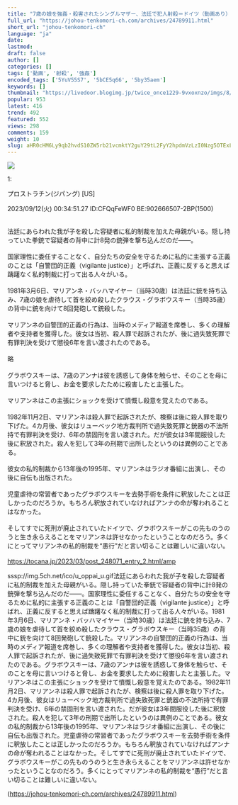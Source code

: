 ```yaml
---
title: "7歳の娘を強姦・殺害されたシングルマザー、法廷で犯人射殺＝ドイツ（動画あり） : 情報てんこもりチャンネル"
full_url: "https://johou-tenkomori-ch.com/archives/24789911.html"
short_url: "johou-tenkomori-ch"
language: "ja"
date: 
lastmod: 
draft: false
author: []
categories: []
tags: ['動画', '射殺', '強姦']
encoded_tags: ['5YuV55S7', '5bCE5q66', '5by35aem']
keywords: []
thumbnail: "https://livedoor.blogimg.jp/twice_once1229-9vxoxnzo/imgs/8/3/8325d221.jpg"
popular: 953
latest: 416
trend: 492
featured: 552
views: 298
comments: 159
weight: 10
slug: aHR0cHM6Ly9qb2hvdS10ZW5rb21vcmktY2guY29tL2FyY2hpdmVzLzI0Nzg5OTExLmh0bWw=
---
```


![](https://livedoor.blogimg.jp/twice_once1229-9vxoxnzo/imgs/8/3/8325d221.jpg)

<div><p class='t_h'>1: <p>プロストラチン(ジパング) [US]</p> <p> 2023/09/12(火) 00:34:51.27 ID:CFQqFeWF0 BE:902666507-2BP(1500)</p></p><br> 法廷にあらわれた我が子を殺した容疑者に私的制裁を加えた母親がいる。隠し持っていた拳銃で容疑者の背中に計8発の銃弾を撃ち込んだのだ――。 <br> <br> 国家理性に委任することなく、自分たちの安全を守るために私的に主張する正義のことは「自警団的正義（vigilante justice）」と呼ばれ、正義に反すると思えば躊躇なく私的制裁に打って出る人々がいる。 <br> <br> 1981年3月6日、マリアンネ・バッハマイヤー（当時30歳）は法廷に銃を持ち込み、7歳の娘を虐待して首を絞め殺したクラウス・グラボウスキー（当時35歳）の背中に銃を向けて8回発砲して銃殺した。 <br> <br> マリアンネの自警団的正義の行為は、当時のメディア報道を席巻し、多くの理解者や支持者を獲得した。彼女は当初、殺人罪で起訴されたが、後に過失致死罪で有罪判決を受けて懲役6年を言い渡されたのである。 <br> <br> 略 <br> <br> グラボウスキーは、7歳のアンナは彼を誘惑して身体を触らせ、そのことを母に言いつけると脅し、お金を要求したために殺害したと主張した。 <br> <br> マリアンネはこの主張にショックを受けて憤慨し殺意を覚えたのである。 <br> <br> 1982年11月2日、マリアンネは殺人罪で起訴されたが、検察は後に殺人罪を取り下げた。4カ月後、彼女はリューベック地方裁判所で過失致死罪と銃器の不法所持で有罪判決を受け、6年の禁固刑を言い渡された。だが彼女は3年間服役した後に釈放された。殺人を犯して3年の刑期で出所したというのは異例のことである。 <br> <br> 彼女の私的制裁から13年後の1995年、マリアンネはラジオ番組に出演し、その後に自伝も出版された。 <br> <br> 児童虐待の常習者であったグラボウスキーを去勢手術を条件に釈放したことは正しかったのだろうか。もちろん釈放されていなければアンナの命が奪われることはなかった。 <br> <br> そしてすでに死刑が廃止されていたドイツで、グラボウスキーがこの先ものうのうと生き永らえることをマリアンネは許せなかったということなのだろう。多くにとってマリアンネの私的制裁を“愚行”だと言い切ることは難しいに違いない。 <br> <br> <a href='https://tocana.jp/2023/03/post_248071_entry_2.html/amp' target='_blank'>https://tocana.jp/2023/03/post_248071_entry_2.html/amp<br></a> <p>sssp://img.5ch.net/ico/u_oppai_u.gif法廷にあらわれた我が子を殺した容疑者に私的制裁を加えた母親がいる。隠し持っていた拳銃で容疑者の背中に計8発の銃弾を撃ち込んだのだ――。国家理性に委任することなく、自分たちの安全を守るために私的に主張する正義のことは「自警団的正義（vigilante justice）」と呼ばれ、正義に反すると思えば躊躇なく私的制裁に打って出る人々がいる。1981年3月6日、マリアンネ・バッハマイヤー（当時30歳）は法廷に銃を持ち込み、7歳の娘を虐待して首を絞め殺したクラウス・グラボウスキー（当時35歳）の背中に銃を向けて8回発砲して銃殺した。マリアンネの自警団的正義の行為は、当時のメディア報道を席巻し、多くの理解者や支持者を獲得した。彼女は当初、殺人罪で起訴されたが、後に過失致死罪で有罪判決を受けて懲役6年を言い渡されたのである。グラボウスキーは、7歳のアンナは彼を誘惑して身体を触らせ、そのことを母に言いつけると脅し、お金を要求したために殺害したと主張した。マリアンネはこの主張にショックを受けて憤慨し殺意を覚えたのである。1982年11月2日、マリアンネは殺人罪で起訴されたが、検察は後に殺人罪を取り下げた。4カ月後、彼女はリューベック地方裁判所で過失致死罪と銃器の不法所持で有罪判決を受け、6年の禁固刑を言い渡された。だが彼女は3年間服役した後に釈放された。殺人を犯して3年の刑期で出所したというのは異例のことである。彼女の私的制裁から13年後の1995年、マリアンネはラジオ番組に出演し、その後に自伝も出版された。児童虐待の常習者であったグラボウスキーを去勢手術を条件に釈放したことは正しかったのだろうか。もちろん釈放されていなければアンナの命が奪われることはなかった。そしてすでに死刑が廃止されていたドイツで、グラボウスキーがこの先ものうのうと生き永らえることをマリアンネは許せなかったということなのだろう。多くにとってマリアンネの私的制裁を“愚行”だと言い切ることは難しいに違いない。</p></div>

(https://johou-tenkomori-ch.com/archives/24789911.html)
